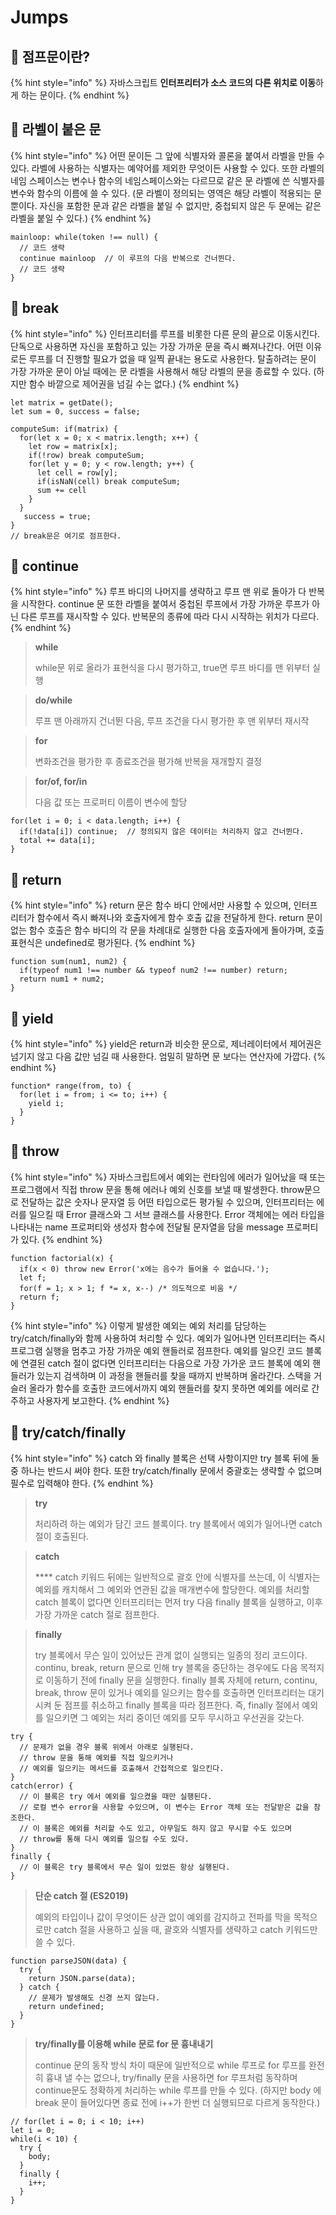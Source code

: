 # Jumps

## 🐇 점프문이란?

{% hint style="info" %}
자바스크립트 **인터프리터가 소스 코드의 다른 위치로 이동**하게 하는 문이다.
{% endhint %}

## 🐇 라벨이 붙은 문

{% hint style="info" %}
어떤 문이든 그 앞에 식별자와 콜론을 붙여서 라벨을 만들 수 있다. 라벨에 사용하는 식별자는 예약어를 제외한 무엇이든 사용할 수 있다. 또한 라벨의 네임 스페이스는 변수나 함수의 네임스페이스와는 다르므로 같은 문 라벨에 쓴 식별자를 변수와 함수의 이름에 쓸 수 있다. (문 라벨이 정의되는 영역은 해당 라벨이 적용되는 문 뿐이다. 자신을 포함한 문과 같은 라벨을 붙일 수 없지만, 중첩되지 않은 두 문에는 같은 라벨을 붙일 수 있다.)
{% endhint %}

```
mainloop: while(token !== null) {
  // 코드 생략
  continue mainloop  // 이 루프의 다음 반복으로 건너뛴다.
  // 코드 생략
}
```

## 🐇 break

{% hint style="info" %}
인터프리터를 루프를 비롯한 다른 문의 끝으로 이동시킨다. 단독으로 사용하면 자신을 포함하고 있는 가장 가까운 문을 즉시 빠져나간다. 어떤 이유로든 루프를 더 진행할 필요가 없을 때 일찍 끝내는 용도로 사용한다. 탈출하려는 문이 가장 가까운 문이 아닐 때에는 문 라벨을 사용해서 해당 라벨의 문을 종료할 수 있다. (하지만 함수 바깥으로 제어권을 넘길 수는 없다.)
{% endhint %}

```
let matrix = getDate();
let sum = 0, success = false;

computeSum: if(matrix) {
  for(let x = 0; x < matrix.length; x++) {
    let row = matrix[x];
    if(!row) break computeSum;
    for(let y = 0; y < row.length; y++) {
      let cell = row[y];
      if(isNaN(cell) break computeSum;
      sum += cell
    }
  }
   success = true;
}
// break문은 여기로 점프한다.
```

## 🐇 continue

{% hint style="info" %}
루프 바디의 나머지를 생략하고 루프 맨 위로 돌아가 다 반복을 시작한다. continue 문 또한 라벨을 붙여서 중첩된 루프에서 가장 가까운 루프가 아닌 다른 루프를 재시작할 수 있다. 반복문의 종류에 따라 다시 시작하는 위치가 다르다.
{% endhint %}

> **while**
>
> while문 위로 올라가 표현식을 다시 평가하고, true면 루프 바디를 맨 위부터 실행

> **do/while**
>
> 루프 맨 아래까지 건너뛴 다음, 루프 조건을 다시 평가한 후 맨 위부터 재시작

> **for**
>
> 변화조건을 평가한 후 종료조건을 평가해 반복을 재개할지 결정

> **for/of, for/in**
>
> 다음 값 또는 프로퍼티 이름이 변수에 할당

```
for(let i = 0; i < data.length; i++) {
  if(!data[i]) continue;  // 정의되지 않은 데이터는 처리하지 않고 건너뛴다.
  total += data[i];
}
```

## 🐇 return

{% hint style="info" %}
return 문은 함수 바디 안에서만 사용할 수 있으며, 인터프리터가 함수에서 즉시 빠져나와 호출자에게 함수 호출 값을 전달하게 한다. return 문이 없는 함수 호출은 함수 바디의 각 문을 차례대로 실행한 다음 호출자에게 돌아가며, 호출 표현식은 undefined로 평가된다.
{% endhint %}

```
function sum(num1, num2) {
  if(typeof num1 !== number && typeof num2 !== number) return;
  return num1 + num2;
}
```

## 🐇 yield

{% hint style="info" %}
yield은 return과 비슷한 문으로, 제너레이터에서 제어권은 넘기지 않고 다음 값만 넘길 때 사용한다. 엄밀히 말하면 문 보다는 연산자에 가깝다.
{% endhint %}

```
function* range(from, to) {
  for(let i = from; i <= to; i++) {
    yield i;
  }
}
```

## 🐇 throw

{% hint style="info" %}
자바스크립트에서 예외는 런타임에 에러가 일어났을 때 또는 프로그램에서 직접 throw 문을 통해 에러나 예외 신호를 보낼 때 발생한다. throw문으로 전달하는 값은 숫자나 문자열 등 어떤 타입으로든 평가될 수 있으며, 인터프리터는 에러를 일으킬 때 Error 클래스와 그 서브 클래스를 사용한다. Error 객체에는 에러 타입을 나타내는 name 프로퍼티와 생성자 함수에 전달될 문자열을 담을 message 프로퍼티가 있다.&#x20;
{% endhint %}

```
function factorial(x) {
  if(x < 0) throw new Error('x에는 음수가 들어올 수 없습니다.');
  let f;
  for(f = 1; x > 1; f *= x, x--) /* 의도적으로 비움 */
  return f;
}
```

{% hint style="info" %}
이렇게 발생한 예외는 예외 처리를 담당하는 try/catch/finally와 함께 사용하여 처리할 수 있다. 예외가 일어나면 인터프리터는 즉시 프로그램 실행을 멈추고 가장 가까운 예외 핸들러로 점프한다. 예외를 일으킨 코드 블록에 연결된 catch 절이 없다면 인터프리터는 다음으로 가장 가가운 코드 블록에 예외 핸들러가 있는지 검색하며 이 과정을 핸들러를 찾을 때까지 반복하며 올라간다. 스택을 거슬러 올라가 함수를 호출한 코드에서까지 예외 핸들러를 찾지 못하면 예외를 에러로 간주하고 사용자게 보고한다.
{% endhint %}

## 🐇 try/catch/finally

{% hint style="info" %}
catch 와 finally 블록은 선택 사항이지만 try 블록 뒤에 둘 중 하나는 반드시 써야 한다. 또한 try/catch/finally 문에서 중괄호는 생략할 수 없으며 필수로 입력해야 한다.
{% endhint %}

> **try**
>
> 처리하려 하는 예외가 담긴 코드 블록이다. try 블록에서 예외가 일어나면 catch절이 호출된다.

> **catch**
>
> &#x20;**** catch 키워드 뒤에는 일반적으로 괄호 안에 식별자를 쓰는데, 이 식별자는 예외를 캐치해서 그 예외와 연관된 값을 매개변수에 할당한다. 예외를 처리할 catch 블록이 없다면 인터프리터는 먼저 try 다음 finally 블록을 실행하고, 이후 가장 가까운 catch 절로 점프한다.

> **finally**
>
> try 블록에서 무슨 일이 있어났든 관계 없이 실행되는 일종의 정리 코드이다. continu, break, return 문으로 인해 try 블록을 중단하는 경우에도 다음 목적지로 이동하기 전에 finally 문을 실행한다. finally 블록 자체에 return, continu, break, throw 문이 있거나 예외를 일으키는 함수를 호출하면 인터프리터는 대기시켜 둔 점프를 취소하고 finally 블록을 따라 점프한다. 즉, finally 절에서 예외를 일으키면 그 예외는 처리 중이던 예외를 모두 무시하고 우선권을 갖는다.

```
try {
  // 문제가 없을 경우 블록 위에서 아래로 실행된다.
  // throw 문을 통해 예외를 직접 일으키거나
  // 예외를 일으키는 메서드를 호출해서 간접적으로 일으킨다. 
}
catch(error) {
  // 이 블록은 try 에서 예외를 일으켰을 때만 실행된다.
  // 로컬 변수 error을 사용할 수있으며, 이 변수는 Error 객체 또는 전달받은 값을 참조한다.
  // 이 블록은 예외를 처리할 수도 있고, 아무일도 하지 않고 무시할 수도 있으며
  // throw를 통해 다시 예외를 일으킬 수도 있다.
}
finally {
  // 이 블록은 try 블록에서 무슨 일이 있었든 항상 실행된다.
}
```

> **단순 catch 절 (ES2019)**
>
> 예외의 타입이나 값이 무엇이든 상관 없이 예외를 감지하고 전파를 막을 목적으로만 catch 절을 사용하고 싶을 때, 괄호와 식별자를 생략하고 catch 키워드만 쓸 수 있다.

```
function parseJSON(data) {
  try {
    return JSON.parse(data);
  } catch {
    // 문제가 발생해도 신경 쓰지 않는다.
    return undefined;
  }
}
```

> **try/finally를 이용해 while 문로 for 문 흉내내기**
>
> continue 문의 동작 방식 차이 때문에 일반적으로 while 루프로 for 루프를 완전히 흉내 낼 수는 없으나, try/finally 문을 사용하면 for 루프처럼 동작하며 continue문도 정확하게 처리하는 while 루프를 만들 수 있다. (하지만 body 에 break 문이 들어있다면 종료 전에 i++가 한번 더 실행되므로 다르게 동작한다.)

```
// for(let i = 0; i < 10; i++)
let i = 0;
while(i < 10) {
  try {
    body;
  }
  finally {
    i++;
  }
}
```

